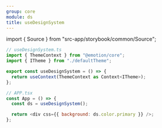 ```yaml
---
group: core
module: ds
title: useDesignSystem
---
```


import { Source } from "src-app/storybook/common/Source";

```js {6,11}
// useDesignSystem.ts
import { ThemeContext } from "@emotion/core";
import { ITheme } from "./defaultTheme";

export const useDesignSystem = () => {
  return useContext(ThemeContext as Context<ITheme>);
};

// APP.tsx
const App = () => {
  const ds = useDesignSystem();

  return <div css={{ background: ds.color.primary }} />;
};
```

<Source path="src-core/ds/useDesignSystem.ts" />
